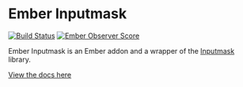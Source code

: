 # Ember Inputmask

[![Build Status](https://travis-ci.org/brandynbennett/ember-inputmask.svg)](https://travis-ci.org/brandynbennett/ember-inputmask)
[![Ember Observer Score](https://emberobserver.com/badges/ember-inputmask.svg)](https://emberobserver.com/addons/ember-inputmask)

Ember Inputmask is an Ember addon and a wrapper of the
[Inputmask](https://github.com/RobinHerbots/Inputmask) library.

[View the docs here](https://brandynbennett.github.io/ember-inputmask/)
